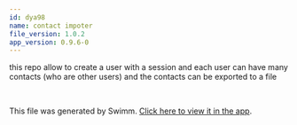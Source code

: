 ```yaml
---
id: dya98
name: contact impoter
file_version: 1.0.2
app_version: 0.9.6-0
---
```


this repo allow to create a user with a session and each user can have many contacts (who are other users) and the contacts can be exported to a file

<br/>

This file was generated by Swimm. [Click here to view it in the app](https://swimm-web-app--pr-ve49d8cv.web.app/repos/Z2l0aHViJTNBJTNBY29udGFjdEltcG9ydGVyJTNBJTNBWWNyaXN0aWFuMDE=/docs/dya98).